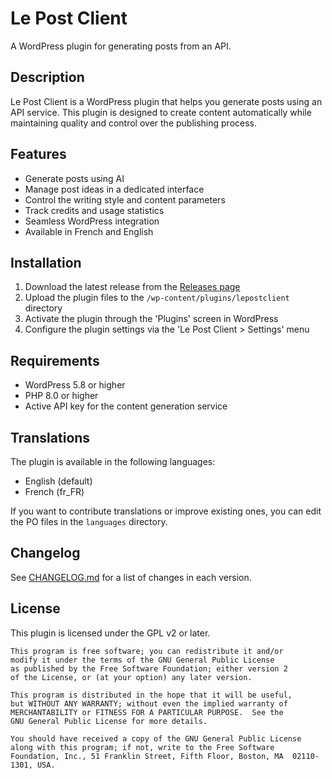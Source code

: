 # Le Post Client

A WordPress plugin for generating posts from an API.

## Description

Le Post Client is a WordPress plugin that helps you generate posts using an API service. This plugin is designed to create content automatically while maintaining quality and control over the publishing process.

## Features

- Generate posts using AI
- Manage post ideas in a dedicated interface
- Control the writing style and content parameters
- Track credits and usage statistics
- Seamless WordPress integration
- Available in French and English

## Installation

1. Download the latest release from the [Releases page](https://github.com/YOUR_USERNAME/LePostClient/releases)
2. Upload the plugin files to the `/wp-content/plugins/lepostclient` directory
3. Activate the plugin through the 'Plugins' screen in WordPress
4. Configure the plugin settings via the 'Le Post Client > Settings' menu

## Requirements

- WordPress 5.8 or higher
- PHP 8.0 or higher
- Active API key for the content generation service

## Translations

The plugin is available in the following languages:
- English (default)
- French (fr_FR)

If you want to contribute translations or improve existing ones, you can edit the PO files in the `languages` directory.

## Changelog

See [CHANGELOG.md](CHANGELOG.md) for a list of changes in each version.

## License

This plugin is licensed under the GPL v2 or later.

```
This program is free software; you can redistribute it and/or
modify it under the terms of the GNU General Public License
as published by the Free Software Foundation; either version 2
of the License, or (at your option) any later version.

This program is distributed in the hope that it will be useful,
but WITHOUT ANY WARRANTY; without even the implied warranty of
MERCHANTABILITY or FITNESS FOR A PARTICULAR PURPOSE.  See the
GNU General Public License for more details.

You should have received a copy of the GNU General Public License
along with this program; if not, write to the Free Software
Foundation, Inc., 51 Franklin Street, Fifth Floor, Boston, MA  02110-1301, USA.
``` 